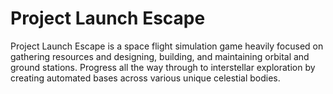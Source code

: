 # Project Launch Escape
Project Launch Escape is a space flight simulation game heavily focused on gathering resources and designing, building, and maintaining orbital and ground stations. Progress all the way through to interstellar exploration by creating automated bases across various unique celestial bodies.